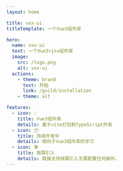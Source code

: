 ```yaml
---
layout: home

title: vxx-ui
titleTemplate: 一个Vue3组件库

hero:
  name: vxx-ui
  text: 一个Vue3+jsx组件库
  image:
    src: /logo.png
    alt: vxx-ui
  actions:
    - theme: brand
      text: 开始
      link: /guild/installation
    - theme: alt

features:
  - icon: 💡
    title: Vue3组件库
    details: 基于vite打包和TypeScript开发
  - icon: 📦
    title: 持续开发中
    details: 倾向于Vue3组件库的学习
  - icon: 🛠️
    title: 按需引入
    details: 直接支持按需引入无需配置任何插件。
---
```

